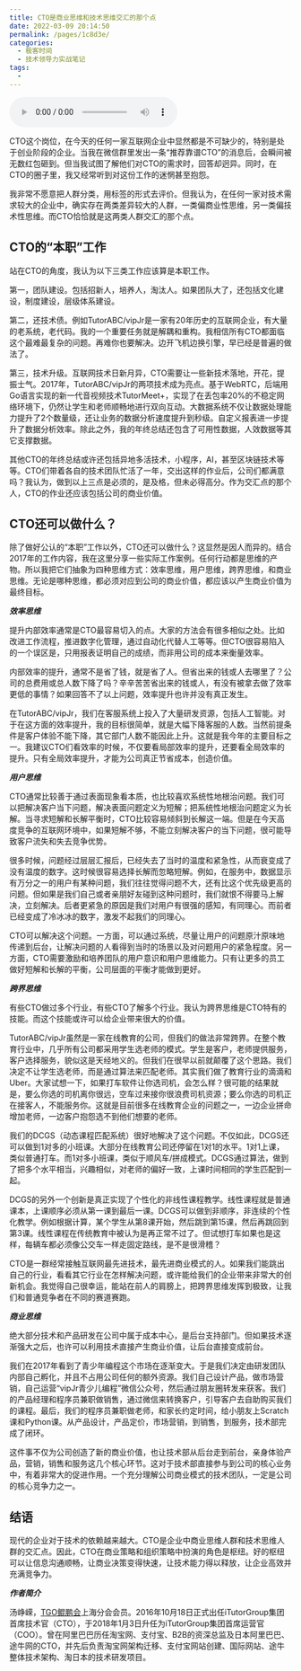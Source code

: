 ```yaml
---
title: CTO是商业思维和技术思维交汇的那个点
date: 2022-03-09 20:14:50
permalink: /pages/1c8d3e/
categories:
  - 极客时间
  - 技术领导力实战笔记
tags:
  - 
---
```

<audio title="第9讲.CTO是商业思维和技术思维交汇的那个点" src="https://static001.geekbang.org/resource/audio/e0/9c/e06c07e5bb32f610d92a45cf2be8489c.mp3" controls="controls"></audio> 
<p>CTO这个岗位，在今天的任何一家互联网企业中显然都是不可缺少的，特别是处于创业阶段的企业。当我在微信群里发出一条“推荐靠谱CTO”的消息后，会瞬间被无数红包砸到。但当我试图了解他们对CTO的需求时，回答却迥异。同时，在CTO的圈子里，我又经常听到对这份工作的迷惘甚至抱怨。</p>
<p>我非常不愿意把人群分类，用标签的形式去评价。但我认为，在任何一家对技术需求较大的企业中，确实存在两类差异较大的人群，一类偏商业性思维，另一类偏技术性思维。而CTO恰恰就是这两类人群交汇的那个点。</p>
<h2>CTO的“本职”工作</h2>
<p>站在CTO的角度，我认为以下三类工作应该算是本职工作。</p>
<p>第一，团队建设。包括招新人，培养人，淘汰人。如果团队大了，还包括文化建设，制度建设，层级体系建设。</p>
<p>第二，还技术债。例如TutorABC/vipJr是一家有20年历史的互联网企业，有大量的老系统，老代码。我的一个重要任务就是解耦和重构。我相信所有CTO都面临这个最难最复杂的问题。再难你也要解决。边开飞机边换引擎，早已经是普遍的做法了。</p>
<p>第三，技术升级。互联网技术日新月异，CTO需要让一些新技术落地，开花，提振士气。2017年，TutorABC/vipJr的两项技术成为亮点。基于WebRTC，后端用Go语言实现的新一代音视频技术TutorMeet+，实现了在丢包率20%的不稳定网络环境下，仍然让学生和老师顺畅地进行双向互动。大数据系统不仅让数据处理能力提升了2个数量级，还让业务的数据分析速度提升到秒级。自定义报表进一步提升了数据分析效率。除此之外，我的年终总结还包含了可用性数据，人效数据等其它支撑数据。</p>
<p>其他CTO的年终总结或许还包括异地多活技术，小程序，AI，甚至区块链技术等等。CTO们带着各自的技术团队忙活了一年，交出这样的作业后，公司们都满意吗？我认为，做到以上三点是必须的，是及格，但未必得高分。作为交汇点的那个人，CTO的作业还应该包括公司的商业价值。</p>
<h2>CTO还可以做什么？</h2>
<p>除了做好公认的“本职”工作以外，CTO还可以做什么？这显然是因人而异的。结合2017年的工作内容，我在这里分享一些实际工作案例。任何行动都是思维的产物。所以我把它们抽象为四种思维方式：效率思维，用户思维，跨界思维，和商业思维。无论是哪种思维，都必须对应到公司的商业价值，都应该以产生商业价值为最终目标。</p>
<p><em><strong>效率思维</strong></em></p>
<p>提升内部效率通常是CTO最容易切入的点。大家的方法会有很多相似之处。比如改进工作流程，推进数字化管理，通过自动化代替人工等等。但CTO很容易陷入的一个误区是，只用报表证明自己的成绩，而非用公司的成本来衡量效率。</p>
<p>内部效率的提升，通常不是省了钱，就是省了人。但省出来的钱或人去哪里了？公司的总费用或总人数下降了吗？辛辛苦苦省出来的钱或人，有没有被拿去做了效率更低的事情？如果回答不了以上问题，效率提升也许并没有真正发生。</p>
<p>在TutorABC/vipJr，我们在客服系统上投入了大量研发资源，包括人工智能。对于在这方面的效率提升，我的目标很简单，就是大幅下降客服的人数。当然前提条件是客户体验不能下降，其它部门人数不能因此上升。这就是我今年的主要目标之一。我建议CTO们看效率的时候，不仅要看局部效率的提升，还要看全局效率的提升。只有全局效率提升，才能为公司真正节省成本，创造价值。</p>
<p><em><strong>用户思维</strong></em></p>
<p>CTO通常比较善于通过表面现象看本质，也比较喜欢系统性地根治问题。我们可以把解决客户当下问题，解决表面问题定义为短解；把系统性地根治问题定义为长解。当寻求短解和长解平衡时，CTO比较容易倾斜到长解这一端。但是在今天高度竞争的互联网环境中，如果短解不够，不能立刻解决客户的当下问题，很可能导致客户流失和失去竞争优势。</p>
<p>很多时候，问题经过层层汇报后，已经失去了当时的温度和紧急性，从而衰变成了没有温度的数字。这时候很容易选择长解而忽略短解。例如，在服务中，数据显示有万分之一的用户有某种问题，我们往往觉得问题不大，还有比这个优先级更高的问题。但如果是我们自己或者亲朋好友碰到这种问题时，我们就恨不得要马上解决，立刻解决。后者更紧急的原因是我们对用户有很强的感知，有同理心。而前者已经变成了冷冰冰的数字，激发不起我们的同理心。</p>
<p>CTO可以解决这个问题。一方面，可以通过系统，尽量让用户的问题原汁原味地传递到后台，让解决问题的人看得到当时的场景以及对问题用户的紧急程度。另一方面，CTO需要激励和培养团队的用户意识和用户思维能力。只有让更多的员工做好短解和长解的平衡，公司层面的平衡才能做到更好。</p>
<!-- [[[read_end]]] -->
<p><em><strong>跨界思维</strong></em></p>
<p>有些CTO做过多个行业，有些CTO了解多个行业。我认为跨界思维是CTO特有的技能。而这个技能或许可以给企业带来很大的价值。</p>
<p>TutorABC/vipJr虽然是一家在线教育的公司，但我们的做法非常跨界。在整个教育行业中，几乎所有公司都采用学生选老师的模式。学生是客户，老师提供服务，客户选择服务，貌似这是天经地义的。但我们在很早以前就颠覆了这个思路。我们决定不让学生选老师，而是通过算法来匹配老师。其实我们做了教育行业的滴滴和Uber。大家试想一下，如果打车软件让你选司机，会怎么样？很可能的结果就是，要么你选的司机离你很远，空车过来接你很浪费司机资源；要么你选的司机正在接客人，不能服务你。这就是目前很多在线教育企业的问题之一，一边企业拼命增加老师，一边客户抱怨选不到他们想要的老师。</p>
<p>我们的DCGS（动态课程匹配系统）很好地解决了这个问题。不仅如此，DCGS还可以做到1对多的小班课。大部分在线教育公司还停留在1对1的水平。1对1上课，类似普通打车。而1对多小班课，类似于顺风车/拼成模式。DCGS通过算法，做到了把多个水平相当，兴趣相似，对老师的偏好一致，上课时间相同的学生匹配到一起。</p>
<p>DCGS的另外一个创新是真正实现了个性化的非线性课程教学。线性课程就是普通课本，上课顺序必须从第一课到最后一课。DCGS可以做到非顺序，非连续的个性化教学。例如根据计算，某个学生从第8课开始，然后跳到第15课，然后再跳回到第3课。线性课程在传统教育中被认为是再正常不过了。但试想打车如果也是这样，每辆车都必须像公交车一样走固定路线，是不是很滑稽？</p>
<p>CTO是一群经常接触互联网最先进技术，最先进商业模式的人。如果我们能跳出自己的行业，看看其它行业在怎样解决问题，或许能给我们的企业带来非常大的创新机会。我觉得自己很幸运，能站在前人的肩膀上，把跨界思维发挥到极致，让我们和普通竞争者在不同的赛道赛跑。</p>
<p><em><strong>商业思维</strong></em></p>
<p>绝大部分技术和产品研发在公司中属于成本中心，是后台支持部门。但如果技术逐渐强大之后，也许可以利用技术直接产生商业价值，让后台直接变成前台。</p>
<p>我们在2017年看到了青少年编程这个市场在逐渐变大。于是我们决定由研发团队内部自己孵化，并且不占用公司任何的额外资源。我们自己设计产品，做市场营销，自己运营“vipJr青少儿编程”微信公众号，然后通过朋友圈转发来获客。我们的产品经理和程序员兼职做销售，通过微信来转换客户，引导客户去自助购买我们的课程。最后，我们的程序员兼职做老师，和家长约定时间，给小朋友上Scratch课和Python课。从产品设计，产品定价，市场营销，到销售，到服务，技术部完成了闭环。</p>
<p>这件事不仅为公司创造了新的商业价值，也让技术部从后台走到前台，亲身体验产品，营销，销售和服务这几个核心环节。这对于技术部直接参与到公司的核心业务中，有着非常大的促进作用。一个充分理解公司商业模式的技术团队，一定是公司的核心竞争力之一。</p>
<h2>结语</h2>
<p>现代的企业对于技术的依赖越来越大。CTO是企业中商业思维人群和技术思维人群的交汇点。因此，CTO在商业策略和组织策略中扮演的角色是枢纽。好的枢纽可以让信息沟通顺畅，让商业决策变得快速，让技术能力得以释放，让企业高效并充满竞争力。</p>
<p><em><strong>作者简介</strong></em></p>
<p>汤峥嵘，<a href="https://tgo.geekbang.org">TGO鲲鹏会</a>上海分会会员。2016年10月18日正式出任iTutorGroup集团首席技术官（CTO），于2018年1月3日升任为iTutorGroup集团首席运营官（COO）。曾在阿里巴巴历任淘宝网、支付宝、B2B的资深总监及日本阿里巴巴、途牛网的CTO，并先后负责淘宝网架构迁移、支付宝网站创建、国际网站、途牛整体技术架构、淘日本的技术研发项目。</p>
